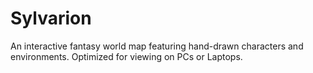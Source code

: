 # Sylvarion
An interactive fantasy world map featuring hand-drawn characters and environments. Optimized for viewing on PCs or Laptops.
